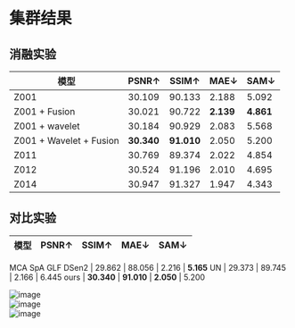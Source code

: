 # 集群结果 
## 消融实验  
模型 | PSNR↑ | SSIM↑  | MAE↓ | SAM↓ | 
--- | --- | --- | --- | --- |
Z001 | 30.109 | 90.133 | 2.188 | 5.092
Z001 + Fusion | 30.021 | 90.722 | **2.139** | **4.861**
Z001 + wavelet | 30.184 | 90.929 | 2.083 | 5.568
Z001 + Wavelet + Fusion | **30.340** | **91.010** | 2.050 | 5.200
Z011 | 30.769 | 89.374 | 2.022 | 4.854
Z012 | 30.524 | 91.196 | 2.010 | 4.695
Z014 | 30.947 | 91.327 | 1.947 | 4.343

## 对比实验  
模型 | PSNR↑ | SSIM↑  | MAE↓ | SAM↓ | 
--- | --- | --- | --- | --- |
MCA 
SpA 
GLF 
DSen2 | 29.862 | 88.056 | 2.216 | **5.165**
UN | 29.373 | 89.745 | 2.166 | 6.445
ours |  **30.340** | **91.010** | **2.050** | 5.200


![image](https://github.com/ZYJ-Group/Tanghy/assets/94824386/169a1cd5-9ce2-44c5-80dd-8e4df2fece6d)  
![image](https://github.com/ZYJ-Group/Tanghy/assets/94824386/0882016b-9955-4ad5-a707-d50522ee9d38)  
![image](https://github.com/ZYJ-Group/Tanghy/assets/94824386/c9f9a467-39f0-4508-8d4f-de0fa18b22d4)  
